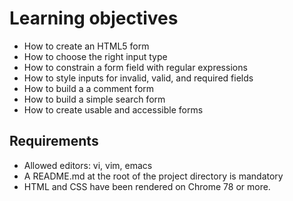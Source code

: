 # Learning objectives

- How to create an HTML5 form
- How to choose the right input type
- How to constrain a form field with regular expressions
- How to style inputs for invalid, valid, and required fields
- How to build a a comment form
- How to build a simple search form
- How to create usable and accessible forms

## Requirements

- Allowed editors: vi, vim, emacs
- A README.md at the root of the project directory is mandatory
- HTML and CSS have been rendered on Chrome 78 or more.
